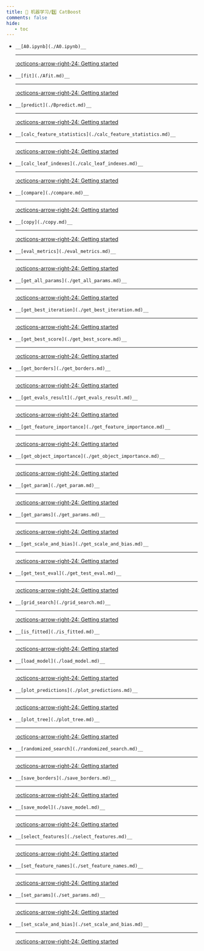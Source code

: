 ```yaml
---
title: 🎁 机器学习/9️⃣ CatBoost
comments: false
hide:
   - toc
---
```


<div class="grid cards index-info" markdown>

-     __[A0.ipynb](./A0.ipynb)__

	---

	

	

	[:octicons-arrow-right-24: Getting started](./A0.ipynb)

-     __[fit](./Afit.md)__

	---

	

	

	[:octicons-arrow-right-24: Getting started](./Afit.md)

-     __[predict](./Bpredict.md)__

	---

	

	

	[:octicons-arrow-right-24: Getting started](./Bpredict.md)

-     __[calc_feature_statistics](./calc_feature_statistics.md)__

	---

	

	

	[:octicons-arrow-right-24: Getting started](./calc_feature_statistics.md)

-     __[calc_leaf_indexes](./calc_leaf_indexes.md)__

	---

	

	

	[:octicons-arrow-right-24: Getting started](./calc_leaf_indexes.md)

-     __[compare](./compare.md)__

	---

	

	

	[:octicons-arrow-right-24: Getting started](./compare.md)

-     __[copy](./copy.md)__

	---

	

	

	[:octicons-arrow-right-24: Getting started](./copy.md)

-     __[eval_metrics](./eval_metrics.md)__

	---

	

	

	[:octicons-arrow-right-24: Getting started](./eval_metrics.md)

-     __[get_all_params](./get_all_params.md)__

	---

	

	

	[:octicons-arrow-right-24: Getting started](./get_all_params.md)

-     __[get_best_iteration](./get_best_iteration.md)__

	---

	

	

	[:octicons-arrow-right-24: Getting started](./get_best_iteration.md)

-     __[get_best_score](./get_best_score.md)__

	---

	

	

	[:octicons-arrow-right-24: Getting started](./get_best_score.md)

-     __[get_borders](./get_borders.md)__

	---

	

	

	[:octicons-arrow-right-24: Getting started](./get_borders.md)

-     __[get_evals_result](./get_evals_result.md)__

	---

	

	

	[:octicons-arrow-right-24: Getting started](./get_evals_result.md)

-     __[get_feature_importance](./get_feature_importance.md)__

	---

	

	

	[:octicons-arrow-right-24: Getting started](./get_feature_importance.md)

-     __[get_object_importance](./get_object_importance.md)__

	---

	

	

	[:octicons-arrow-right-24: Getting started](./get_object_importance.md)

-     __[get_param](./get_param.md)__

	---

	

	

	[:octicons-arrow-right-24: Getting started](./get_param.md)

-     __[get_params](./get_params.md)__

	---

	

	

	[:octicons-arrow-right-24: Getting started](./get_params.md)

-     __[get_scale_and_bias](./get_scale_and_bias.md)__

	---

	

	

	[:octicons-arrow-right-24: Getting started](./get_scale_and_bias.md)

-     __[get_test_eval](./get_test_eval.md)__

	---

	

	

	[:octicons-arrow-right-24: Getting started](./get_test_eval.md)

-     __[grid_search](./grid_search.md)__

	---

	

	

	[:octicons-arrow-right-24: Getting started](./grid_search.md)

-     __[is_fitted](./is_fitted.md)__

	---

	

	

	[:octicons-arrow-right-24: Getting started](./is_fitted.md)

-     __[load_model](./load_model.md)__

	---

	

	

	[:octicons-arrow-right-24: Getting started](./load_model.md)

-     __[plot_predictions](./plot_predictions.md)__

	---

	

	

	[:octicons-arrow-right-24: Getting started](./plot_predictions.md)

-     __[plot_tree](./plot_tree.md)__

	---

	

	

	[:octicons-arrow-right-24: Getting started](./plot_tree.md)

-     __[randomized_search](./randomized_search.md)__

	---

	

	

	[:octicons-arrow-right-24: Getting started](./randomized_search.md)

-     __[save_borders](./save_borders.md)__

	---

	

	

	[:octicons-arrow-right-24: Getting started](./save_borders.md)

-     __[save_model](./save_model.md)__

	---

	

	

	[:octicons-arrow-right-24: Getting started](./save_model.md)

-     __[select_features](./select_features.md)__

	---

	

	

	[:octicons-arrow-right-24: Getting started](./select_features.md)

-     __[set_feature_names](./set_feature_names.md)__

	---

	

	

	[:octicons-arrow-right-24: Getting started](./set_feature_names.md)

-     __[set_params](./set_params.md)__

	---

	

	

	[:octicons-arrow-right-24: Getting started](./set_params.md)

-     __[set_scale_and_bias](./set_scale_and_bias.md)__

	---

	

	

	[:octicons-arrow-right-24: Getting started](./set_scale_and_bias.md)

</div>